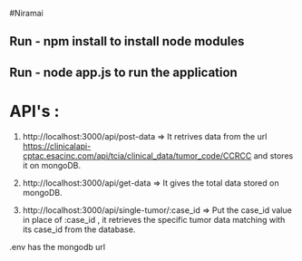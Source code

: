 #Niramai

## Run - npm install to install node modules
## Run - node app.js to run the application

# API's :

1) http://localhost:3000/api/post-data => It retrives data from the url https://clinicalapi-cptac.esacinc.com/api/tcia/clinical_data/tumor_code/CCRCC
 and stores it on mongoDB.
 
2) http://localhost:3000/api/get-data => It gives the total data  stored on mongoDB.

3) http://localhost:3000/api/single-tumor/:case_id => Put the case_id value in place of :case_id , it retrieves the specific tumor data matching with its case_id from the database.

.env has the mongodb url
